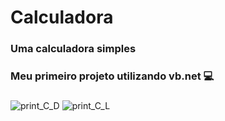 # Calculadora

### Uma calculadora simples
### Meu primeiro projeto utilizando vb.net :computer:
###

![print_C_D](https://user-images.githubusercontent.com/74792630/129357026-dec921b2-2fff-4d4d-a257-f1e73a15af33.png)
![print_C_L](https://user-images.githubusercontent.com/74792630/129357278-7d80fb8c-80ae-44d7-b830-e1376533e412.png)
